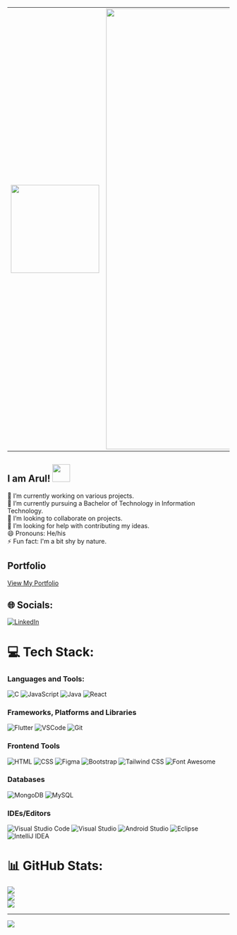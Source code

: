 <table width="100%">
  <tr>
    <td align="center" width="30%">
      <img src="https://user-images.githubusercontent.com/72274851/152816504-1f9f0a08-82c8-41dd-86c6-e1338e337888.gif" width="200px"><br>
    </td>
    <td align="center" width="70%">
      <img src="https://github.com/ArulG2005/ArulG2005/blob/output/github-snake-dark.svg" alt="snake gif" width="1000px">
    </td>
  </tr>
</table>


<h2>I am Arul! 
        <img src="https://user-images.githubusercontent.com/72274851/152804344-275f01b6-3d85-4a24-94a8-c449e516e52a.gif" width="40px">
      </h2>
🔭 I’m currently working on various projects.<br>🌱 I’m currently pursuing a Bachelor of Technology in Information Technology.<br>👯 I’m looking to collaborate on projects.<br>🤔 I’m looking for help with contributing my ideas.<br>😄 Pronouns: He/his<br>⚡ Fun fact: I'm a bit shy by nature.

## Portfolio
[View My Portfolio ](https://arul.codes)


## 🌐 Socials:
[![LinkedIn](https://img.shields.io/badge/LinkedIn-%230077B5.svg?logo=linkedin&logoColor=white)](https://linkedin.com/in/arul2005) 

# 💻 Tech Stack:

### Languages and Tools:
![C](https://img.shields.io/badge/C%20-%23E34F26.svg?&style=for-the-badge&logo=C&logoColor=white)
![JavaScript](https://img.shields.io/badge/javascript-%23323330.svg?style=for-the-badge&logo=javascript&logoColor=%23F7DF1E)
![Java](https://img.shields.io/badge/java-%23ED8B00.svg?style=for-the-badge&logo=java&logoColor=white)
![React](https://img.shields.io/badge/react-%2320232a.svg?style=for-the-badge&logo=react&logoColor=%2361DAFB)

### Frameworks, Platforms and Libraries
![Flutter](https://img.shields.io/badge/Flutter-%2302569B.svg?style=for-the-badge&logo=Flutter&logoColor=white)
![VSCode](https://img.shields.io/badge/-vscode-00a8e8?style=for-the-badge&logo=visual-studio-code)
![Git](https://img.shields.io/badge/git%20-%23F05033.svg?&style=for-the-badge&logo=git&logoColor=white)

### Frontend Tools
![HTML](https://img.shields.io/badge/html%20-%23E34F26.svg?&style=for-the-badge&logo=html5&logoColor=white)
![CSS](https://img.shields.io/badge/css%20-%231572B6.svg?&style=for-the-badge&logo=css3&logoColor=white)
![Figma](https://img.shields.io/badge/Figma-F24E1E?style=for-the-badge&logo=figma&logoColor=white)
![Bootstrap](https://img.shields.io/badge/bootstrap-%23563D7C.svg?style=for-the-badge&logo=bootstrap&logoColor=white)
![Tailwind CSS](https://img.shields.io/badge/Tailwind_CSS-38B2AC?style=for-the-badge&logo=tailwind-css&logoColor=white)
![Font Awesome](https://img.shields.io/badge/Font_Awesome-339AF0?style=for-the-badge&logo=fontawesome&logoColor=white)

### Databases
![MongoDB](https://img.shields.io/badge/MongoDB-%234ea94b.svg?style=for-the-badge&logo=mongodb&logoColor=white)
![MySQL](https://img.shields.io/badge/MySQL-00000F?style=for-the-badge&logo=mysql&logoColor=white)

### IDEs/Editors
![Visual Studio Code](https://img.shields.io/badge/Visual%20Studio%20Code-0078d7.svg?style=for-the-badge&logo=visual-studio-code&logoColor=white)
![Visual Studio](https://img.shields.io/badge/Visual%20Studio-5C2D91.svg?style=for-the-badge&logo=visual-studio&logoColor=white)
![Android Studio](https://img.shields.io/badge/Android%20Studio-3DDC84.svg?style=for-the-badge&logo=android-studio&logoColor=white)
![Eclipse](https://img.shields.io/badge/Eclipse-FE7A16.svg?style=for-the-badge&logo=Eclipse&logoColor=white)
![IntelliJ IDEA](https://img.shields.io/badge/IntelliJIDEA-000000.svg?style=for-the-badge&logo=intellij-idea&logoColor=white)

# 📊 GitHub Stats:
![](https://github-readme-stats.vercel.app/api?username=ArulG2005&theme=highcontrast&hide_border=false&include_all_commits=true&count_private=true)<br/>
![](https://github-readme-streak-stats.herokuapp.com/?user=ArulG2005&theme=highcontrast&hide_border=false)<br/>
![](https://github-readme-stats.vercel.app/api/top-langs/?username=ArulG2005&theme=highcontrast&hide_border=false&include_all_commits=true&count_private=true&layout=compact)

---
[![](https://visitcount.itsvg.in/api?id=ArulG2005&icon=1&color=0)](https://visitcount.itsvg.in)

<!-- Proudly created with GPRM ( https://gprm.itsvg.in ) -->
